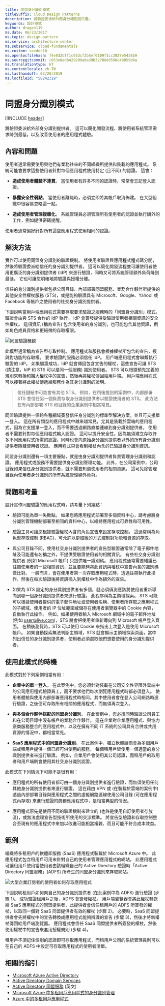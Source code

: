 ```yaml
---
title: 同盟身分識別模式
titleSuffix: Cloud Design Patterns
description: 將驗證委派給外部身分識別提供者。
keywords: 設計模式
author: dragon119
ms.date: 06/23/2017
ms.topic: design-pattern
ms.service: architecture-center
ms.subservice: cloud-fundamentals
ms.custom: seodec18
ms.openlocfilehash: f4e8d2dff1c653cf2b8ef0109f1cc3027e5428b9
ms.sourcegitcommit: c053e6edb429299a0ad9b327888d596c48859d4a
ms.translationtype: HT
ms.contentlocale: zh-TW
ms.lasthandoff: 03/20/2019
ms.locfileid: "58242319"
---
```

# <a name="federated-identity-pattern"></a>同盟身分識別模式

[!INCLUDE [header](../_includes/header.md)]

將驗證委派給外部身分識別提供者。 這可以簡化開發流程、將使用者系統管理需求降到最低，以及改善使用者的應用程式體驗。

## <a name="context-and-problem"></a>內容和問題

使用者通常需要使用與他們有業務往來的不同組織所提供和裝載的應用程式。 系統可能會要求這些使用者針對每個應用程式使用特定 (且不同) 的認證。 這會：

- **造成使用者體驗不連貫**。 當使用者有許多不同的認證時，常常會忘記登入認證。

- **暴露安全性弱點**。 當使用者離職時，必須立即將其帳戶取消佈建。 在大型組織中很容易忽略這一點。

- **造成使用者管理複雜化**。 系統管理員必須管理所有使用者的認證並執行額外的工作，例如提供密碼提醒。

使用者通常偏好針對所有這些應用程式使用相同的認證。

## <a name="solution"></a>解決方法

實作可以使用同盟身分識別的驗證機制。 將使用者驗證與應用程式程式碼分開，然後將驗證委派給信任的身分識別提供者。 這可以簡化開發流程並可讓使用者使用更廣泛的身分識別提供者 (IdP) 來進行驗證，同時又可將系統管理額外負荷降到最低。 它也可讓您明確地將驗證與授權分離。

信任的身分識別提供者包括公司目錄、內部部署同盟服務、業務合作夥伴所提供的其他安全性權杖服務 (STS)，或是能夠驗證具有 Microsoft、Google、Yahoo! 或 Facebook 等帳戶之使用者的社交身分識別提供者。

下圖說明當用戶端應用程式需要存取要求驗證之服務時的「同盟身分識別」模式。 驗證會由與 STS 合作的 IdP 執行。 IdP 會簽發提供受驗證使用者相關資訊的安全性權杖。 這項資訊 (稱為宣告) 包含使用者的身分識別，也可能包含其他資訊，例如角色成員資格和更細微的存取權限。

![同盟驗證概觀](./_images/federated-identity-overview.png)

此模型通常稱為宣告型存取控制。 應用程式和服務會根據權杖所包含的宣告，授與對功能的存取權。 要求驗證的服務必須信任 IdP。 用戶端應用程式會聯繫執行驗證的 IdP。 如果驗證成功，IdP 就會傳回包含宣告的權杖，這些宣告可讓 STS (請注意，IdP 和 STS 可以是同一個服務) 識別使用者。 STS 可以根據預先定義的規則來轉換和擴大權杖中的宣告，然後再將權杖傳回給用戶端。 用戶端應用程式可以接著將此權杖傳遞給服務作為其身分識別的證明。

> 信任鏈結中可能會有其他 STS。 例如，在稍後提到的案例中，內部部署 STS 會信任另一個負責存取身分識別提供者以驗證使用者的 STS。 此方法在有內部部署 STS 和目錄的企業案例中相當常見。

同盟驗證提供一個跨各種網域簽發信任身分識別的標準型解決方案，並且可支援單一登入。 這在所有類型的應用程式中越來越常見，尤其是裝載於雲端的應用程式，因為它支援單一登入，而不需要透過網路直接連線到身分識別提供者。 使用者不需要針對每個應用程式輸入認證。 這可以提升安全性，因為無須建立存取許多不同應用程式所需的認證，同時也會向原始身分識別提供者以外的所有身分識別提供者隱藏使用者認證。 應用程式只會看到權杖內含的已驗證身分識別資訊。

同盟身分識別還有一項主要優點，就是由身分識別提供者負責管理身分識別和認證。 應用程式或服務不需要提供身分識別管理功能。 此外，在公司案例中，公司目錄如果信任身分識別提供者，就不需要知道使用者的相關資訊。 這可免除管理目錄內使用者身分識別的所有系統管理額外負荷。

## <a name="issues-and-considerations"></a>問題和考量

設計實作同盟驗證的應用程式時，請考量下列幾點：

- 驗證可能為單一失敗點。 如果您將應用程式部署至多個資料中心，請考慮將身分識別管理機制部署至相同的資料中心，以維持應用程式可靠性和可用性。

- 驗證工具可讓您根據驗證權杖內含的角色宣告來設定存取控制。 這通常稱為角色型存取控制 (RBAC)，可允許以更細微的方式控制對功能和資源的存取。

- 與公司目錄不同，使用社交身分識別提供者的宣告型驗證通常除了電子郵件地址及可能還有名稱之外，不提供受驗證使用者的相關資訊。 有些社交身分識別提供者 (例如 Microsoft 帳戶) 只提供唯一識別碼。 應用程式通常需要維護已註冊使用者的一些相關資訊，並且要能夠將此資訊與權杖中宣告內含的識別碼做比對。 一般而言，會在使用者第一次存取應用程式時，透過註冊執行此操作，然後在每次驗證後將資訊插入到權杖中作為額外的宣告。

- 如果為 STS 設定的身分識別提供者有多個，就必須偵測應該將使用者重新導向到哪一個身分識別提供者來進行驗證。 此程序稱為主領域探索。 STS 可能可以根據使用者提供的電子郵件地址或使用者名稱、使用者所存取之應用程式的子網域、使用者的 IP 位址範圍或儲存在使用者瀏覽器中的 Cookie 內容，自動執行此操作。 例如，如果使用者輸入 Microsoft 網域中的電子郵件地址 (例如 user@live.com)，STS 將會把使用者重新導向到 Microsoft 帳戶登入頁面。 在稍後瀏覽時，STS 可以使用 Cookie 來指出上次登入是使用 Microsoft 帳戶。 如果自動探索無法判斷主領域，STS 就會顯示主領域探索頁面，當中列出信任的身分識別提供者，使用者必須選取他們想要使用的身分識別提供者。

## <a name="when-to-use-this-pattern"></a>使用此模式的時機

此模式對於下列案例相當有用：

- **企業中的單一登入**。 在此案例中，您必須針對裝載在公司安全性界限外雲端中的公司應用程式驗證員工，而不要求他們每次瀏覽應用程式時都必須登入。 使用者體驗與使用內部部署應用程式時相同，其中使用者會在登入公司網路時進行驗證，之後便可存取所有相關的應用程式，而無須再次登入。

- **與多個合作夥伴搭配的同盟身分識別**。 在此案例中，您必須同時驗證公司員工和在公司目錄中沒有帳戶的業務合作夥伴。 這在企業對企業應用程式、與協力廠商服務整合的應用程式中，以及在擁有不同 IT 系統的公司具有合併或共用資源的情況中，都相當常見。

- **SaaS 應用程式中的同盟身分識別**。 在此案例中，獨立軟體廠商會為多個用戶端或租用戶提供一個已經可供使用的服務。 每個租用戶皆使用一個適當的身分識別提供者來進行驗證。 例如，企業用戶會使用其公司認證，而租用戶的取用者和用戶端則會使用其社交身分識別認證。

此模式在下列情況下可能不是很有用：

- 應用程式的所有使用者都可由一個身分識別提供者進行驗證，而無須使用任何其他身分識別提供者來進行驗證。 這在藉由 VPN 或 (在裝載於雲端的案例中) 透過內部部署目錄與應用程式之間的虛擬網路連線使用公司目錄 (可在應用程式內存取) 來進行驗證的商務應用程式中，是相當典型的情況。

- 應用程式原先是使用不同的驗證機制來建立的 (也許是使用自訂使用者存放區)，或無法處理宣告型技術所使用的交涉標準。 將宣告型驗證和存取控制整合至現有的應用程式中來加以改進可能相當複雜，而且可能不符合成本效益。

## <a name="example"></a>範例

組織將多租用戶的軟體即服務 (SaaS) 應用程式裝載於 Microsoft Azure 中。 此應用程式包含租用戶可用來針對自己的使用者管理應用程式的網站。 此應用程式可讓租用戶使用當使用者由該組織自己的 Active Directory 驗證時「Active Directory 同盟服務」(ADFS) 所產生的同盟身分識別來存取網站。

![大型企業訂閱者的使用者如何存取應用程式](./_images/federated-identity-multitenat.png)

下圖說明租用戶如何向自己的身分識別提供者 (在此案例中為 ADFS) 進行驗證 (步驟 1)。 成功驗證租用戶之後，ADFS 會簽發權杖。 用戶端瀏覽器會將此權杖轉送給 SaaS 應用程式的同盟提供者，此提供者會信任租用戶的 ADFS 所簽發的權杖，以取回一個對 SaaS 同盟提供者有效的權杖 (步驟 2)。 必要時，SaaS 同盟提供者會先將權杖中的宣告轉換成應用程式能夠辨識的宣告 (步驟 3)，然後才將新權杖傳回給用戶端瀏覽器。 應用程式會信任 SaaS 同盟提供者所簽發的權杖，然後使用權杖中的宣告來套用授權規則 (步驟 4)。

租用戶不須記住個別的認證即可存取應用程式，而租用戶公司的系統管理員則可以在自己的 ADFS 中設定可存取應用程式的使用者清單。

## <a name="related-guidance"></a>相關的指引

- [Microsoft Azure Active Directory](https://azure.microsoft.com/services/active-directory/)
- [Active Directory Domain Services](https://msdn.microsoft.com/library/bb897402.aspx)
- [Active Directory 同盟服務](https://msdn.microsoft.com/library/bb897402.aspx) \(英文\)
- [Microsoft Azure 中多租用戶應用程式的身分識別管理](/azure/architecture/multitenant-identity)
- [Azure 中的多租用戶應用程式](/azure/dotnet-develop-multitenant-applications)
